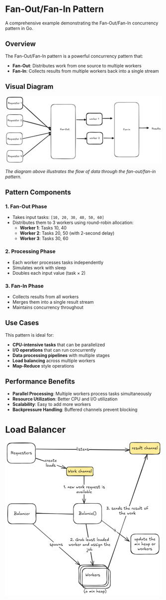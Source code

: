 # Fan-Out/Fan-In Pattern

A comprehensive example demonstrating the Fan-Out/Fan-In concurrency pattern in Go.

## Overview

The Fan-Out/Fan-In pattern is a powerful concurrency pattern that:
- **Fan-Out**: Distributes work from one source to multiple workers
- **Fan-In**: Collects results from multiple workers back into a single stream

## Visual Diagram

![Fan-Out/Fan-In Pattern](./fan-in-out.png)

*The diagram above illustrates the flow of data through the fan-out/fan-in pattern.*

## Pattern Components

### 1. Fan-Out Phase
- Takes input tasks: `[10, 20, 30, 40, 50, 60]`
- Distributes them to 3 workers using round-robin allocation:
  - **Worker 1**: Tasks 10, 40
  - **Worker 2**: Tasks 20, 50 (with 2-second delay)
  - **Worker 3**: Tasks 30, 60

### 2. Processing Phase
- Each worker processes tasks independently
- Simulates work with sleep
- Doubles each input value (task × 2)

### 3. Fan-In Phase
- Collects results from all workers
- Merges them into a single result stream
- Maintains concurrency throughout

## Use Cases

This pattern is ideal for:
- **CPU-intensive tasks** that can be parallelized
- **I/O operations** that can run concurrently
- **Data processing pipelines** with multiple stages
- **Load balancing** across multiple workers
- **Map-Reduce** style operations

## Performance Benefits

- **Parallel Processing**: Multiple workers process tasks simultaneously
- **Resource Utilization**: Better CPU and I/O utilization
- **Scalability**: Easy to add more workers
- **Backpressure Handling**: Buffered channels prevent blocking

# Load Balancer
![Load Balancer](./load_balancer.png)
